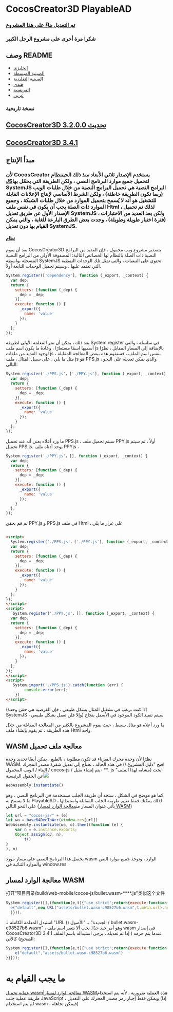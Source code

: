# CocosCreator3D PlayableAD

### [تم التعديل بناءً على هذا المشروع](https://github.com/Jecced/c3d2one)

### شكرا مرة أخرى على مشروع الرجل الكبير

## وصف README

-   [إنجليزي](README.en.md)
-   [الصينية المبسطة](README.zh-CN.md)
-   [الصينية التقليدية](README.zh-TW.md)
-   [هندي](README.hi.md)
-   [الفرنسية](README.fr.md)
-   [عربى](README.ar.md)

### نسخة تاريخية

## [CocosCreator3D 3.2.0.0 تحديث](./version/Version%203.2.0.md)

## [CocosCreator3D 3.4.1](./version/Version%203.4.1.md)

## مبدأ الإنتاج

### لأن CocosCreator يستخدم الإصدار ثلاثي الأبعاد منذ ذلك الحين[نظام JS](https://github.com/systemjs/systemjs)لتحميل جميع موارد البرنامج النصي ، ولكن الطريقة التي يحمّل بها SystemJS البرامج النصية هي تحميل البرامج النصية من خلال طلبات الويب (ربما تكون الطريقة خاطئة) ، ولكن الشرط الأساسي لإنتاج الإعلانات القابلة للتشغيل هو أنه لا يُسمح بتحميل الموارد من خلال طلبات الشبكة ، وجميع الموارد ذات الصلة يجب أن يكون في نفس ملف Html ، لذلك تم تحميل الإصدار الأول عن طريق تعديل SystemJS ، ولكن بعد العديد من الاختبارات (فترة اختبار طويلة وطويلة) ، وجدت بعض الطرق البارعة للغاية ، والتي يمكن القيام بها دون تعديل SystemJS.

#### [نظام](https://github.com/systemjs/systemjs/blob/main/docs/system-register.md)

بعد أن يقوم CocosCreator3D بتصدير مشروع ويب محمول ، فإن العديد من البرامج النصية ذات الصلة بالنظام لها الخصائص التالية: المصفوفة الأولى من البرامج النصية المسجلة بواسطة SystemJS تحتوي على التبعيات ، والتي تمثل تلك الوحدات النمطية التي تعتمد عليها ، وسيتم تحميل الوحدات التابعة أولاً.

```javascript
System.register(['dependency'], function (_export, _context) {
  var dep;
  return {
    setters: [function (_dep) {
      dep = _dep;
    }],
    execute: function () {
      _export({
        name: 'value'
      });
    }
  };
});
```

بعد ذلك ، يمكن أن تمر المعلمة الأولى لطريقة System.register في سلسلة ، والتي أسميها اسمًا مستعارًا ، وعادةً ما يكون اسم ملف js بالإضافة إلى المسار المقابل ، نظرًا لوجود العديد من ملفات js بنفس اسم الملف ، فستقوم هذه ببعض المعالجة المقابلة ، مثل ما يلي ، على سبيل المثال ، ملف js هو PPS.js ، والذي يمكن تعديله على النحو التالي:

```javascript
System.register('./PPS.js'，['./PPY.js'], function (_export, _context) {
  var dep;
  return {
    setters: [function (_dep) {
      dep = _dep;
    }],
    execute: function () {
      _export({
        name: 'value'
      });
    }
  };
});
```

ما ورد أعلاه يعني أنه عند تحميل PPS.js ، سيتم تحميل ملف PPY.js أولاً ، ثم سيتم تحميل PPS.js.
يوجد أدناه ملف PPYjs ،

```javascript
System.register('./PPY.js'，[], function (_export, _context) {
  var dep;
  return {
    setters: [function (_dep) {
      dep = _dep;
    }],
    execute: function () {
      _export({
        name: 'value'
      });
    }
  };
});
```

ثم قم بحقن PPY.js و PPS.js في ملف Html ، على غرار ما يلي

```html

<script>
  System.register('./PPS.js'，['./PPY.js'], function (_export, _context) {
  var dep;
  return {
    setters: [function (_dep) {
      dep = _dep;
    }],
    execute: function () {
      _export({
        name: 'value'
      });
    }
  };
});
</script>
<script>
   System.register('./PPY.js'，[], function (_export, _context) {
  var dep;
  return {
    setters: [function (_dep) {
      dep = _dep;
    }],
    execute: function () {
      _export({
        name: 'value'
      });
    }
  };
});
</script>
<script>
   System.import('./PPS.js').catch(function (err) {
        console.error(err);
    })
</script>
```

(إذا كنت ترغب في تشغيل المثال بشكل طبيعي ، فإن الفرضية هي حقن وحدة SystemJS ، وإلا فلن تعمل بشكل طبيعي) سيتم تنفيذ الكود الموجود في الأسفل بنجاح

ما ورد أعلاه هو مثال بسيط ، حيث يقوم المشروع بالكثير من المعالجة المقابلة من خلال هذه الطريقة ، ثم يقوم بإنشاء ملف Html واحد.

## WASM معالجة ملف تحميل

نظرًا لأن وحدة محرك الفيزياء قد تكون مطلوبة ، بالطبع ، يمكن أيضًا تحديد وحدة WASM. في هذه الحالة ، تحتاج إلى تعديل شفرة مصدر المحرك (افتح "دليل المشروع / البناء / الويب المحمول / cocos-js / يتم إنشاء مثيل- \*\*. js "مشابه لهذا الملف)
ابحث عن الحقول الرئيسية![](./pic/Snipaste_2022-03-06_19-31-09.jpg)

```javascript
WebAssembly.instantiate()
```

كما هو موضح في الشكل ، ستجد أن طريقة الجلب مستخدمة في البرنامج النصي ، وهو ما لا يسمح به PlayableAD ، لذلك يمكنك فقط تغيير طريقة الجلب المقابلة واستبدالها على النحو التالي (يأتي عنوان المسار من[معالجة الوارد لمسار WASM](./README.md#wasm路径传入处理))

```javascript
let url = "cocos-js/" + (e)
let wa = base64DecToArr(window.res[url])
WebAssembly.instantiate(wa, o).then((function (e) {
    var n = e.instance.exports;
    Object.assign(qJ, n),
        t()
}
), n) 
```

يحصل هذا البرنامج النصي على مسار مورد wasm الوارد ، وتوجد جميع موارد النص والموارد الثنائية في window.res

## معالجة الوارد لمسار WASM

打开“项目目录/build/web-mobile/cocos-js/bullet.wasm-\*\*\*\*.js”类似这个文件

```javascript
System.register([],(function(e,t){"use strict";return{execute:function(){
  e("default",new URL("assets/bullet.wasm-c98527b6.wasm",t.meta.url).href)}
  }}));

```

استبدل المعلمة الكاملة لـ "URL () الجديدة" بـ "الأصول / bullet.wasm-c98527b6.wasm" ، وهو أمر جيد جدًا. يجب ألا يتغير اسم ملف wasm في إصدار CocosCreator3D 3.4.1 عندما يتم حزمه ( إذا تم تعديله ، يرجى استبداله باسم الملف الصحيح)
كالآتي:

```javascript
System.register([],(function(e,t){"use strict";return{execute:function(){
    e("default","assets/bullet.wasm-c98527b6.wasm")
}}}));

```

# ما يجب القيام به

[عملية تحميل wasm](./README.md#wasm加载文件处理)\|[معالجة الوارد لمسار WASM](./README.md#wasm路径传入处理)هذه العملية ضرورية ، لأنه يتم استخدام طريقة عملية جلب JavaScript ، ويمكن فقط إجبار رمز مصدر المحرك على التعديل (إذا لم يتم استخدام wasm ، فيمكن تجاهله)
